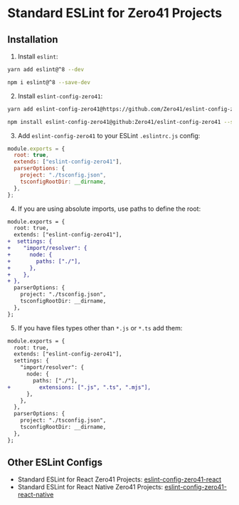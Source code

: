 # Standard ESLint for Zero41 Projects

## Installation

1. Install `eslint`:
  ```sh
  yarn add eslint@^8 --dev
  ```
  ```sh
  npm i eslint@^8 --save-dev
  ```
  
2. Install `eslint-config-zero41`:
  ```sh
  yarn add eslint-config-zero41@https://github.com/Zero41/eslint-config-zero41.git --dev
  ```
  ```sh
  npm install eslint-config-zero41@github:Zero41/eslint-config-zero41 --save-dev
  ```

3. Add `eslint-config-zero41` to your ESLint `.eslintrc.js` config:
  ```javascript
  module.exports = {
    root: true,
    extends: ["eslint-config-zero41"],
    parserOptions: {
      project: "./tsconfig.json",
      tsconfigRootDir: __dirname,
    },
  };
  ```

4. If you are using absolute imports, use paths to define the root:
  ```diff
  module.exports = {
    root: true,
    extends: ["eslint-config-zero41"],
  +  settings: {
  +    "import/resolver": {
  +      node: {
  +        paths: ["./"],
  +      },
  +    },
  + },
    parserOptions: {
      project: "./tsconfig.json",
      tsconfigRootDir: __dirname,
    },
  };
  ```
  
5. If you have files types other than `*.js` or `*.ts` add them:
  ```diff
  module.exports = {
    root: true,
    extends: ["eslint-config-zero41"],
    settings: {
      "import/resolver": {
        node: {
          paths: ["./"],
  +         extensions: [".js", ".ts", ".mjs"],
        },
      },
    },
    parserOptions: {
      project: "./tsconfig.json",
      tsconfigRootDir: __dirname,
    },
  };
  ```
## Other ESLint Configs
- Standard ESLint for React Zero41 Projects: [eslint-config-zero41-react](https://github.com/Zero41/eslint-config-zero41-react)
- Standard ESLint for React Native Zero41 Projects: [eslint-config-zero41-react-native](https://github.com/Zero41/eslint-config-zero41-react-native)

